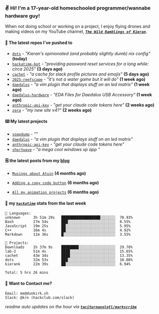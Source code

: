 ### ✌️ Hi! I'm a 17-year-old homeschooled programmer/wannabe hardware guy!

When not doing school or working on a project, I enjoy flying drones and making videos on my YouTube channel, [**_`The Wild Ramblings of Kieran`_**](https://youtube.com/@kieran.rambles).

#### 👷 The latest repos I've pushed to

- [`dots`](https://github.com/taciturnaxolotl/dots) - _"Kieran's opinionated (and probably slightly dumb) nix config"_ **(today)**
- [`hackatime-bot`](https://github.com/taciturnaxolotl/hackatime-bot) - _"providing password reset services for a long while: circa 2025"_ **(3 days ago)**
- [`cachet`](https://github.com/taciturnaxolotl/cachet) - _"a cache for slack profile pictures and emojis"_ **(5 days ago)**
- [`2025-reefscape`](https://github.com/df1317/2025-reefscape) - _"it's not a water game but it will do"_ **(1 week ago)**
- [`daedalus`](https://github.com/taciturnaxolotl/daedalus) - _"a vim plugin that displays stuff on an led matrix"_ **(1 week ago)**
- [`daedalus-hardware`](https://github.com/geschmit/daedalus-hardware) - _"EDA Files for Daedalus USB Accessory"_ **(1 week ago)**
- [`anthropic-api-key`](https://github.com/taciturnaxolotl/anthropic-api-key) - _"get your claude code tokens here"_ **(2 weeks ago)**
- [`zera`](https://github.com/taciturnaxolotl/zera) - _"my new site v4?"_ **(2 weeks ago)**

#### ⌨️ My latest projects

- [`soapdump`](https://github.com/taciturnaxolotl/soapdump) - _""_
- [`daedalus`](https://github.com/taciturnaxolotl/daedalus) - _"a vim plugin that displays stuff on an led matrix"_
- [`anthropic-api-key`](https://github.com/taciturnaxolotl/anthropic-api-key) - _"get your claude code tokens here"_
- [`shortwave`](https://github.com/taciturnaxolotl/shortwave) - _"a mega cool windows xp app "_

#### 🗒️ the latest posts from my [blog](https://dunkirk.sh)

- [`Musings about Atuin`](https://dunkirk.sh/blog/atuin/) **(4 months ago)**

- [`Adding a copy code button`](https://dunkirk.sh/blog/adding-a-copy-button/) **(6 months ago)**

- [`All my animation projects`](https://dunkirk.sh/blog/my-animations/) **(6 months ago)**



#### 📡 my [_`hackatime`_](https://waka.hackclub.com) stats from the last week

```text
💾 Languages:
unknown      3h 51m 29s   ██████████████████░░░░░░░  70.93%
Bash         27m 54s      ███░░░░░░░░░░░░░░░░░░░░░░  8.55%
JavaScript   19m 25s      ██░░░░░░░░░░░░░░░░░░░░░░░  5.95%
C++          16m 4s       ██░░░░░░░░░░░░░░░░░░░░░░░  4.92%
Markdown     11m 36s      █░░░░░░░░░░░░░░░░░░░░░░░░  3.55%

💼 Projects:
Downloads    1h 37m 9s    ████████░░░░░░░░░░░░░░░░░  29.78%
lab-2        51m 4s       ████░░░░░░░░░░░░░░░░░░░░░  15.65%
cachet       43m 34s      ████░░░░░░░░░░░░░░░░░░░░░  13.35%
dots         32m 53s      ███░░░░░░░░░░░░░░░░░░░░░░  10.08%
kierank      22m 39s      ██░░░░░░░░░░░░░░░░░░░░░░░  6.94%

Total: 5 hrs 26 mins
```

#### 📮 Want to Contact me?

```text
Email: me@dunkirk.sh
Slack: @krn (hackclub.com/slack)
```

_readme auto updates on the hour via [**`taciturnaxolotl/markscribe`**](https://github.com/taciturnaxolotl/markscribe)_
